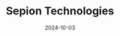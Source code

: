 ---  
layout: startup_page  
title: "Sepion Technologies"  
id: "sepiontechnologies.com"  
permalink: "/sepiontechnologiessepiontechnologies.com10032024/"  
website: "http://www.sepiontechnologies.com"  
funding_round: "Grant"  
funding_amount: "$17.5M"  
investors: "CALSTART, California Energy Commission"  
about: "Sepion Technologies develops innovative battery separator coatings and liquid electrolytes for lithium-ion batteries. Their solutions improve battery performance, reduce costs, and are compatible with existing manufacturing processes. This enhances the durability of low-cost, manganese-rich cathodes, resulting in longer EV range and significant cost savings."  
markets: "Clean Energy, Battery Technology, Materials Science, Advanced Materials, Energy Storage, Water Purification"  
hq: "Emeryville, California, United States"  
founded_year: "2015"  
linkedin: "https://www.linkedin.com/company/sepion-technologies"  
twitter: "https://twitter.com/sepiontech"  
instagram: ""  
facebook: ""  
crunchbase: "https://www.crunchbase.com/organization/sepion-technologies"  
pitchbook: "https://pitchbook.com/profiles/company/171089-74"  

date_display: "03-Oct-2024"  
date: "2024-10-03"

# SEO Optimization  
meta_title: "Sepion Technologies - Grant Funding ($17.5M)"  
meta_description: "Sepion Technologies, Sepion Technologies develops innovative battery separator coatings and liquid electrolytes for lithium-ion batteries. Their solutions improve battery ..."  
meta_keywords: "Sepion Technologies, Clean Energy, Battery Technology, Materials Science, Advanced Materials, Energy Storage, Water Purification, Grant funding"  
canonical_url: "https://startup.projectstartups.com/sepiontechnologiessepiontechnologies.com10032024/"  
---